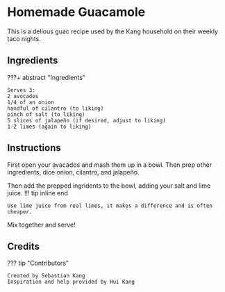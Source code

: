 # Homemade Guacamole
This is a delious guac recipe used by the Kang household on their weekly taco nights.
## Ingredients
???+ abstract "Ingredients"

    Serves 3:
    2 avocados  
    1/4 of an onion  
    handful of cilantro (to liking)  
    pinch of salt (to liking)  
    5 slices of jalapeño (if desired, adjust to liking)  
    1-2 limes (again to liking)

## Instructions
First open your avacados and mash them up in a bowl. Then prep other ingredients, dice onion, cilantro, and jalapeño.  
  
Then add the prepped ingridents to the bowl, adding your salt and lime juice.
!!! tip inline end

    Use lime juice from real limes, it makes a difference and is often cheaper.

Mix together and serve!

## Credits
??? tip "Contributors"

    Created by Sebastian Kang  
    Inspiration and help provided by Hui Kang